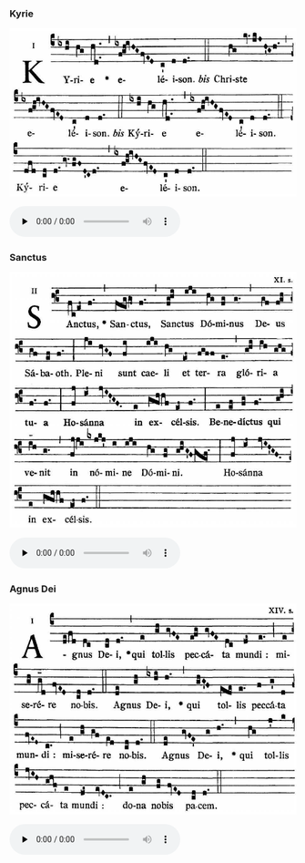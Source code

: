 ### Kyrie

![](images/mass-xi-kyrie.jpg)

<audio src="https://www.ccwatershed.org/audio/djc_11_kyrie_mp3_2/download/" preload="none" controls="controls"></audio>

### Sanctus

![](images/mass-xi-sanctus.jpg)

<audio src="https://www.ccwatershed.org/audio/djc_11_sanctus_mp3_1/download/" preload="none" controls="controls"></audio>

### Agnus Dei

![](images/mass-xi-agnus.jpg)

<audio src="https://www.ccwatershed.org/audio/djc_11_agnus_mp3_1/download/" preload="none" controls="controls"></audio>
